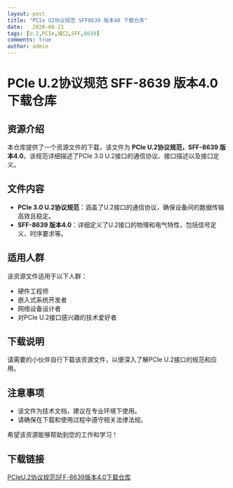 ```yaml
---
layout: post
title: "PCIe U2协议规范 SFF8639 版本40 下载仓库"
date:   2020-06-21
tags: [U.2,PCIe,接口,SFF,8639]
comments: true
author: admin
---
```

# PCIe U.2协议规范 SFF-8639 版本4.0 下载仓库

## 资源介绍

本仓库提供了一个资源文件的下载，该文件为 **PCIe U.2协议规范，SFF-8639 版本4.0**。该规范详细描述了PCIe 3.0 U.2接口的通信协议、接口描述以及接口定义。

## 文件内容

- **PCIe 3.0 U.2协议规范**：涵盖了U.2接口的通信协议，确保设备间的数据传输高效且稳定。
- **SFF-8639 版本4.0**：详细定义了U.2接口的物理和电气特性，包括信号定义、时序要求等。

## 适用人群

该资源文件适用于以下人群：

- 硬件工程师
- 嵌入式系统开发者
- 网络设备设计者
- 对PCIe U.2接口感兴趣的技术爱好者

## 下载说明

请需要的小伙伴自行下载该资源文件，以便深入了解PCIe U.2接口的规范和应用。

## 注意事项

- 该文件为技术文档，建议在专业环境下使用。
- 请确保在下载和使用过程中遵守相关法律法规。

希望该资源能够帮助到您的工作和学习！

## 下载链接

[PCIeU.2协议规范SFF-8639版本4.0下载仓库](https://pan.quark.cn/s/57d23728cb3c)